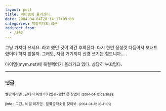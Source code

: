 ```yaml
---
layout: post
title: 마이엠에 올라간다.
date: 2004-04-04T20:14:17+09:00
categories: 북컬렉터의-최근
redirect_from:
  - /362
---
```


그냥 가져다 쓰세요. 라고 했던 것이 약간 후회된다. 다시 한번 정성껏 다듬어서 보내드렸어야 하지 않을까. 그래도, 지금 거기까지 신경 쓰기는 힘드니까... .

마이엠(mym.net)에 북컬렉터가 올라가고 있다. 상당히 부끄럽다.

* * *

### 댓글



<!--- cmt:714 --->
<!--- mail: --->
<!--- parent:0 --->

<small class=comment>빨강머리앤 : 근데 마이엠 어디있는거얌? 못 찾겠어 <small>(2004-04-12 03:36:58)</small></small>


<!--- cmt:715 --->
<!--- mail: --->
<!--- parent:0 --->

<small class=comment>jinto : 그건.. 비밀 이지만.. 문화공작소를 찾아봐. <small>(2004-04-12 03:41:05)</small></small>

